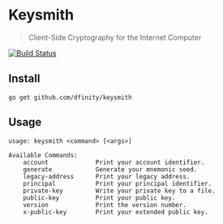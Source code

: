# Keysmith

> Client-Side Cryptography for the Internet Computer

[![Build Status](https://github.com/dfinity/keysmith/workflows/build/badge.svg)](https://github.com/dfinity/keysmith/actions?query=workflow%3Abuild)

## Install

```
go get github.com/dfinity/keysmith
```

## Usage

```text
usage: keysmith <command> [<args>]

Available Commands:
    account             Print your account identifier.
    generate            Generate your mnemonic seed.
    legacy-address      Print your legacy address.
    principal           Print your principal identifier.
    private-key         Write your private key to a file.
    public-key          Print your public key.
    version             Print the version number.
    x-public-key        Print your extended public key.
```
